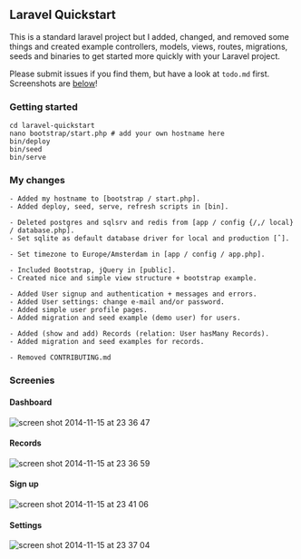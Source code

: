 ## Laravel Quickstart
This is a standard laravel project but I added, changed, and removed some things and created example controllers, models, views, routes, migrations, seeds and binaries to get started more quickly with your Laravel project. 

Please submit issues if you find them, but have a look at `todo.md` first. Screenshots are [below](#Screenies)!

### Getting started
```
cd laravel-quickstart 
nano bootstrap/start.php # add your own hostname here
bin/deploy
bin/seed
bin/serve
```

### My changes
```
- Added my hostname to [bootstrap / start.php].
- Added deploy, seed, serve, refresh scripts in [bin].

- Deleted postgres and sqlsrv and redis from [app / config {/,/ local} / database.php].
- Set sqlite as default database driver for local and production [ˆ].

- Set timezone to Europe/Amsterdam in [app / config / app.php].

- Included Bootstrap, jQuery in [public]. 
- Created nice and simple view structure + bootstrap example.

- Added User signup and authentication + messages and errors.
- Added User settings: change e-mail and/or password.
- Added simple user profile pages.
- Added migration and seed example (demo user) for users.

- Added (show and add) Records (relation: User hasMany Records).
- Added migration and seed examples for records.

- Removed CONTRIBUTING.md
```

### Screenies
#### Dashboard
![screen shot 2014-11-15 at 23 36 47](https://cloud.githubusercontent.com/assets/1312973/5059579/9be62026-6d20-11e4-8a06-53f949b0bfa4.png)
#### Records
![screen shot 2014-11-15 at 23 36 59](https://cloud.githubusercontent.com/assets/1312973/5059582/aea52b62-6d20-11e4-8dac-3a80b6dcdd56.png)
#### Sign up
![screen shot 2014-11-15 at 23 41 06](https://cloud.githubusercontent.com/assets/1312973/5059587/ed4af63a-6d20-11e4-9e16-d263e657df82.png)
#### Settings
![screen shot 2014-11-15 at 23 37 04](https://cloud.githubusercontent.com/assets/1312973/5059584/bfd67f8a-6d20-11e4-9f79-2977ce10d9b5.png)


